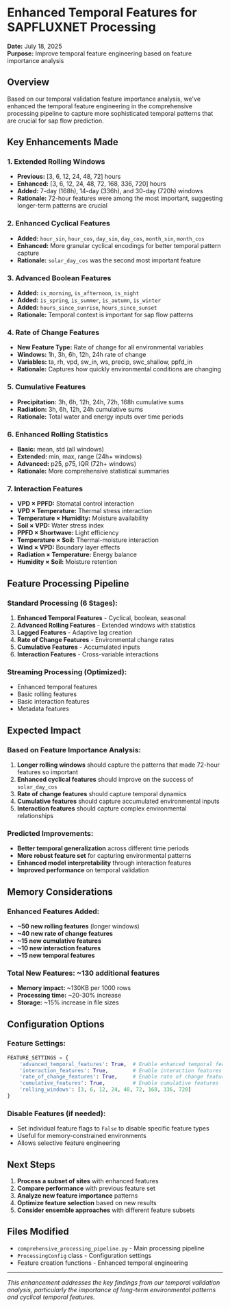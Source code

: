 # Enhanced Temporal Features for SAPFLUXNET Processing

**Date:** July 18, 2025  
**Purpose:** Improve temporal feature engineering based on feature importance analysis

## Overview

Based on our temporal validation feature importance analysis, we've enhanced the temporal feature engineering in the comprehensive processing pipeline to capture more sophisticated temporal patterns that are crucial for sap flow prediction.

## Key Enhancements Made

### 1. **Extended Rolling Windows**

- **Previous:** [3, 6, 12, 24, 48, 72] hours
- **Enhanced:** [3, 6, 12, 24, 48, 72, 168, 336, 720] hours
- **Added:** 7-day (168h), 14-day (336h), and 30-day (720h) windows
- **Rationale:** 72-hour features were among the most important, suggesting longer-term patterns are crucial

### 2. **Enhanced Cyclical Features**

- **Added:** `hour_sin`, `hour_cos`, `day_sin`, `day_cos`, `month_sin`, `month_cos`
- **Enhanced:** More granular cyclical encodings for better temporal pattern capture
- **Rationale:** `solar_day_cos` was the second most important feature

### 3. **Advanced Boolean Features**

- **Added:** `is_morning`, `is_afternoon`, `is_night`
- **Added:** `is_spring`, `is_summer`, `is_autumn`, `is_winter`
- **Added:** `hours_since_sunrise`, `hours_since_sunset`
- **Rationale:** Temporal context is important for sap flow patterns

### 4. **Rate of Change Features**

- **New Feature Type:** Rate of change for all environmental variables
- **Windows:** 1h, 3h, 6h, 12h, 24h rate of change
- **Variables:** ta, rh, vpd, sw_in, ws, precip, swc_shallow, ppfd_in
- **Rationale:** Captures how quickly environmental conditions are changing

### 5. **Cumulative Features**

- **Precipitation:** 3h, 6h, 12h, 24h, 72h, 168h cumulative sums
- **Radiation:** 3h, 6h, 12h, 24h cumulative sums
- **Rationale:** Total water and energy inputs over time periods

### 6. **Enhanced Rolling Statistics**

- **Basic:** mean, std (all windows)
- **Extended:** min, max, range (24h+ windows)
- **Advanced:** p25, p75, IQR (72h+ windows)
- **Rationale:** More comprehensive statistical summaries

### 7. **Interaction Features**

- **VPD × PPFD:** Stomatal control interaction
- **VPD × Temperature:** Thermal stress interaction
- **Temperature × Humidity:** Moisture availability
- **Soil × VPD:** Water stress index
- **PPFD × Shortwave:** Light efficiency
- **Temperature × Soil:** Thermal-moisture interaction
- **Wind × VPD:** Boundary layer effects
- **Radiation × Temperature:** Energy balance
- **Humidity × Soil:** Moisture retention

## Feature Processing Pipeline

### **Standard Processing (6 Stages):**

1. **Enhanced Temporal Features** - Cyclical, boolean, seasonal
2. **Advanced Rolling Features** - Extended windows with statistics
3. **Lagged Features** - Adaptive lag creation
4. **Rate of Change Features** - Environmental change rates
5. **Cumulative Features** - Accumulated inputs
6. **Interaction Features** - Cross-variable interactions

### **Streaming Processing (Optimized):**

- Enhanced temporal features
- Basic rolling features
- Basic interaction features
- Metadata features

## Expected Impact

### **Based on Feature Importance Analysis:**

1. **Longer rolling windows** should capture the patterns that made 72-hour features so important
2. **Enhanced cyclical features** should improve on the success of `solar_day_cos`
3. **Rate of change features** should capture temporal dynamics
4. **Cumulative features** should capture accumulated environmental inputs
5. **Interaction features** should capture complex environmental relationships

### **Predicted Improvements:**

- **Better temporal generalization** across different time periods
- **More robust feature set** for capturing environmental patterns
- **Enhanced model interpretability** through interaction features
- **Improved performance** on temporal validation

## Memory Considerations

### **Enhanced Features Added:**

- **~50 new rolling features** (longer windows)
- **~40 new rate of change features**
- **~15 new cumulative features**
- **~10 new interaction features**
- **~15 new temporal features**

### **Total New Features:** ~130 additional features

- **Memory impact:** ~130KB per 1000 rows
- **Processing time:** ~20-30% increase
- **Storage:** ~15% increase in file sizes

## Configuration Options

### **Feature Settings:**

```python
FEATURE_SETTINGS = {
    'advanced_temporal_features': True,  # Enable enhanced temporal features
    'interaction_features': True,        # Enable interaction features
    'rate_of_change_features': True,     # Enable rate of change features
    'cumulative_features': True,         # Enable cumulative features
    'rolling_windows': [3, 6, 12, 24, 48, 72, 168, 336, 720]
}
```

### **Disable Features (if needed):**

- Set individual feature flags to `False` to disable specific feature types
- Useful for memory-constrained environments
- Allows selective feature engineering

## Next Steps

1. **Process a subset of sites** with enhanced features
2. **Compare performance** with previous feature set
3. **Analyze new feature importance** patterns
4. **Optimize feature selection** based on new results
5. **Consider ensemble approaches** with different feature subsets

## Files Modified

- `comprehensive_processing_pipeline.py` - Main processing pipeline
- `ProcessingConfig` class - Configuration settings
- Feature creation functions - Enhanced temporal engineering

---

*This enhancement addresses the key findings from our temporal validation analysis, particularly the importance of long-term environmental patterns and cyclical temporal features.*
